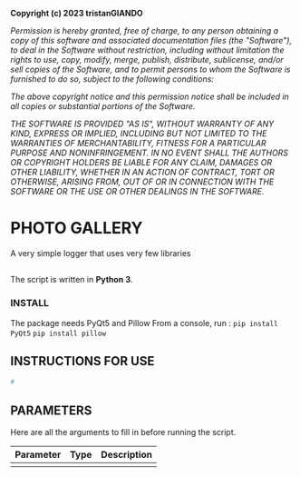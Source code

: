 **Copyright (c) 2023 tristanGIANDO**

*Permission is hereby granted, free of charge, to any person obtaining a copy*
*of this software and associated documentation files (the "Software"), to deal*
*in the Software without restriction, including without limitation the rights*
*to use, copy, modify, merge, publish, distribute, sublicense, and/or sell*
*copies of the Software, and to permit persons to whom the Software is*
*furnished to do so, subject to the following conditions:*

*The above copyright notice and this permission notice shall be included in all*
*copies or substantial portions of the Software.*

*THE SOFTWARE IS PROVIDED "AS IS", WITHOUT WARRANTY OF ANY KIND, EXPRESS OR*
*IMPLIED, INCLUDING BUT NOT LIMITED TO THE WARRANTIES OF MERCHANTABILITY,*
*FITNESS FOR A PARTICULAR PURPOSE AND NONINFRINGEMENT. IN NO EVENT SHALL THE*
*AUTHORS OR COPYRIGHT HOLDERS BE LIABLE FOR ANY CLAIM, DAMAGES OR OTHER*
*LIABILITY, WHETHER IN AN ACTION OF CONTRACT, TORT OR OTHERWISE, ARISING FROM,*
*OUT OF OR IN CONNECTION WITH THE SOFTWARE OR THE USE OR OTHER DEALINGS IN THE*
*SOFTWARE.*

# PHOTO GALLERY
A very simple logger that uses very few libraries

##
The script is written in **Python 3**.

### INSTALL
The package needs PyQt5 and Pillow
From a console, run :
`pip install PyQt5`
`pip install pillow`

## INSTRUCTIONS FOR USE
```py
#
```

## PARAMETERS
Here are all the arguments to fill in before running the script.

|         Parameter           |   Type    |                                      Description                                     |
|:---------------------------:|:---------:|--------------------------------------------------------------------------------------|
|                             |           |                                                                                      |
